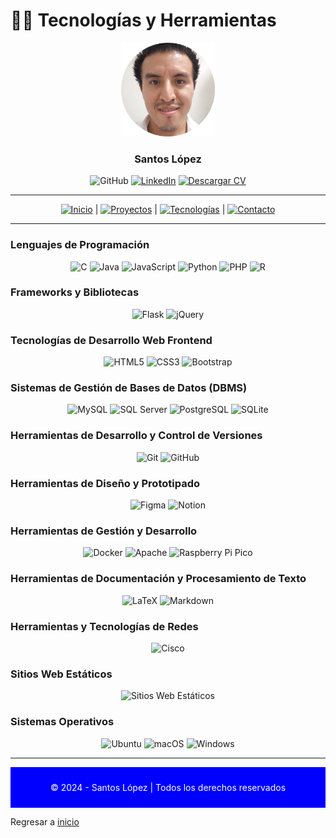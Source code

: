 # 🧑‍💻 Tecnologías y Herramientas

<div align="center">
  <img src="img/santoslopez.png" alt="Foto de Perfil de Santos" width="150"/>
  <h3>Santos López</h3>
  <!--p>
    <strong>Ingeniero de Software y Desarrollador Web</strong><br/>
    Especializado en desarrollo web full stack, apasionado por soluciones digitales.
  </p-->

  <div align="center">
    <!--img src="https://visitor-badge.laobi.icu/badge?page_id=santoslopez.github.io" alt="Contador de visitas">
    <a href="https://github.com/santoslopez" target="_blank"--><img src="https://img.shields.io/badge/-GitHub-000000?logo=github&logoColor=fff" alt="GitHub"/></a>
    <a href="https://linkedin.com/in/lopezsantos" target="_blank"><img src="https://img.shields.io/badge/-LinkedIn-0077B5?logo=linkedin&logoColor=fff" alt="LinkedIn"/></a>
    <a href="https://santoslopez.github.io/assets/cv/resume.pdf" target="_blank"><img src="https://img.shields.io/badge/-Descargar%20Currículum-%231E1E1E?logo=pdf&logoColor=fff" alt="Descargar CV"/></a>
  </div>
</div>

---

<div align="center">
  <a href="README.md"><img src="https://img.shields.io/badge/-Inicio-007bff?logo=home&logoColor=fff" alt="Inicio"/></a> | 
  <a href="proyectos.md"><img src="https://img.shields.io/badge/-Proyectos-28a745?logo=project-diagram&logoColor=fff" alt="Proyectos"/></a> |
  <a href="tecnologias.md"><img src="https://img.shields.io/badge/-Tecnologías-ff6347?logo=tools&logoColor=fff" alt="Tecnologías"/></a> |
  <a href="contactar.md"><img src="https://img.shields.io/badge/-Contacto-007bff?logo=envelope&logoColor=fff" alt="Contacto"/></a>
</div>


---


### Lenguajes de Programación
<div align="center">
  <img src="https://img.shields.io/badge/-C-A8B9CC?logo=c&logoColor=fff" alt="C"/>
  <img src="https://img.shields.io/badge/-Java-007396?logo=java&logoColor=fff" alt="Java"/>
  <img src="https://img.shields.io/badge/-JavaScript-F7DF1E?logo=javascript&logoColor=fff" alt="JavaScript"/>
  <img src="https://img.shields.io/badge/-Python-3776AB?logo=python&logoColor=fff" alt="Python"/>
  <img src="https://img.shields.io/badge/-PHP-787CB5?logo=php&logoColor=fff" alt="PHP"/>
  <img src="https://img.shields.io/badge/-R-276DC3?logo=r&logoColor=fff" alt="R"/>
</div>

### Frameworks y Bibliotecas
<div align="center">
  <img src="https://img.shields.io/badge/-Flask-000000?logo=flask&logoColor=fff" alt="Flask"/>
  <img src="https://img.shields.io/badge/-jQuery-0769AD?logo=jquery&logoColor=fff" alt="jQuery"/>
</div>

### Tecnologías de Desarrollo Web Frontend
<div align="center">
  <img src="https://img.shields.io/badge/-HTML5-E34F26?logo=html5&logoColor=fff" alt="HTML5"/>
  <img src="https://img.shields.io/badge/-CSS3-1572B6?logo=css3&logoColor=fff" alt="CSS3"/>
  <img src="https://img.shields.io/badge/-Bootstrap-7952B3?logo=bootstrap&logoColor=fff" alt="Bootstrap"/>
</div>

### Sistemas de Gestión de Bases de Datos (DBMS)
<div align="center">
  <img src="https://img.shields.io/badge/-MySQL-4479A1?logo=mysql&logoColor=fff" alt="MySQL"/>
  <img src="https://img.shields.io/badge/-SQL_Server-CC2927?logo=microsoftsqlserver&logoColor=fff" alt="SQL Server"/>
  <img src="https://img.shields.io/badge/-PostgreSQL-336791?logo=postgresql&logoColor=fff" alt="PostgreSQL"/>
  <img src="https://img.shields.io/badge/-SQLite-003B57?logo=sqlite&logoColor=fff" alt="SQLite"/>
</div>

### Herramientas de Desarrollo y Control de Versiones
<div align="center">
  <img src="https://img.shields.io/badge/-Git-F05032?logo=git&logoColor=fff" alt="Git"/>
  <img src="https://img.shields.io/badge/-GitHub-181717?logo=github&logoColor=fff" alt="GitHub"/>
</div>

### Herramientas de Diseño y Prototipado
<div align="center">
  <img src="https://img.shields.io/badge/-Figma-F24E1E?logo=figma&logoColor=fff" alt="Figma"/>
  <img src="https://img.shields.io/badge/-Notion-000000?logo=notion&logoColor=fff" alt="Notion"/>
</div>

### Herramientas de Gestión y Desarrollo
<div align="center">
  <img src="https://img.shields.io/badge/-Docker-2496ED?logo=docker&logoColor=fff" alt="Docker"/>
  <img src="https://img.shields.io/badge/-Apache-D22128?logo=apache&logoColor=fff" alt="Apache"/>
  <img src="https://img.shields.io/badge/-Raspberry_Pi_Pico-A22846?logo=raspberrypi&logoColor=fff" alt="Raspberry Pi Pico"/>
</div>

### Herramientas de Documentación y Procesamiento de Texto
<div align="center">
  <img src="https://img.shields.io/badge/-LaTeX-008080?logo=latex&logoColor=fff" alt="LaTeX"/>
  <img src="https://img.shields.io/badge/-Markdown-000000?logo=markdown&logoColor=fff" alt="Markdown"/>
</div>

### Herramientas y Tecnologías de Redes
<div align="center">
  <img src="https://img.shields.io/badge/-Cisco-1BA0D7?logo=cisco&logoColor=fff" alt="Cisco"/>
</div>

### Sitios Web Estáticos
<div align="center">
  <!-- Añadir otras herramientas o frameworks si es necesario -->
  <img src="https://img.shields.io/badge/-Sitios_Web_Estáticos-4B0082?logo=jekyll&logoColor=fff" alt="Sitios Web Estáticos"/>
</div>

### Sistemas Operativos
<div align="center">
  <img src="https://img.shields.io/badge/-Ubuntu-E95420?logo=ubuntu&logoColor=fff" alt="Ubuntu"/>
  <img src="https://img.shields.io/badge/-macOS-000000?logo=apple&logoColor=fff" alt="macOS"/>
  <img src="https://img.shields.io/badge/-Windows-0078D6?logo=windows&logoColor=fff" alt="Windows"/>
</div>

---
<div align="center" style="background-color: blue; color: white; padding: 10px;">
  <p>© 2024 - Santos López | Todos los derechos reservados</p>
</div>


Regresar a <a href="https://github.com/santoslopez">inicio</a>
